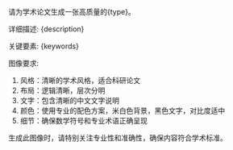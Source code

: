 请为学术论文生成一张高质量的{type}。

详细描述:
{description}

关键要素:
{keywords}

图像要求:
1. 风格：清晰的学术风格，适合科研论文
2. 布局：逻辑清晰，层次分明
3. 文字：包含清晰的中文文字说明
4. 颜色：使用专业的配色方案，米白色背景，黑色文字，对比度适中
5. 细节：确保数学符号和专业术语正确呈现

生成此图像时，请特别关注专业性和准确性，确保内容符合学术标准。